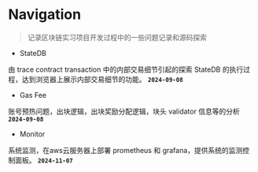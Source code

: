 # Navigation

> 记录区块链实习项目开发过程中的一些问题记录和源码探索

- StateDB

由 trace contract transaction 中的内部交易细节引起的探索 StateDB 的执行过程，达到浏览器上展示内部交易细节的功能。
**`2024-09-08`**

- Gas Fee

账号预热问题，出块逻辑，出块奖励分配逻辑，块头 validator 信息等的分析
**`2024-09-08`**

- Monitor

系统监测，在aws云服务器上部署 prometheus 和 grafana，提供系统的监测控制面板。
**`2024-11-07`**



